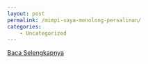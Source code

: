 ```yaml
---
layout: post
permalink: /mimpi-saya-menolong-persalinan/
categories:
    - Uncategorized
---
```


[Baca Selengkapnya](/03)